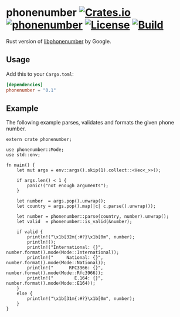 phonenumber [![Crates.io](https://img.shields.io/crates/v/phonenumber.svg)](https://crates.io/crates/phonenumber) [![phonenumber](https://docs.rs/phonenumber/badge.svg)](https://docs.rs/phonenumber) [![License](https://img.shields.io/badge/License-Apache%202.0-blue.svg)](https://opensource.org/licenses/Apache-2.0) [![Build](https://github.com/simple0x47/rust-phonenumber/actions/workflows/build.yml/badge.svg)](https://github.com/simple0x47/rust-phonenumber/actions/workflows/build.yml)
===========
Rust version of [libphonenumber](https://github.com/googlei18n/libphonenumber)
by Google.

Usage
-----
Add this to your `Cargo.toml`:

```toml
[dependencies]
phonenumber = "0.1"
```

Example
-------
The following example parses, validates and formats the given phone number.

```rust,no_run
extern crate phonenumber;

use phonenumber::Mode;
use std::env;

fn main() {
	let mut args = env::args().skip(1).collect::<Vec<_>>();

	if args.len() < 1 {
		panic!("not enough arguments");
	}

	let number  = args.pop().unwrap();
	let country = args.pop().map(|c| c.parse().unwrap());

	let number = phonenumber::parse(country, number).unwrap();
	let valid  = phonenumber::is_valid(&number);

	if valid {
		println!("\x1b[32m{:#?}\x1b[0m", number);
		println!();
		println!("International: {}", number.format().mode(Mode::International));
		println!("     National: {}", number.format().mode(Mode::National));
		println!("      RFC3966: {}", number.format().mode(Mode::Rfc3966));
		println!("        E.164: {}", number.format().mode(Mode::E164));
	}
	else {
		println!("\x1b[31m{:#?}\x1b[0m", number);
	}
}
```
